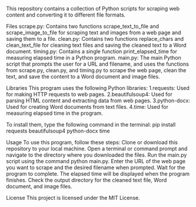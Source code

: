 This repository contains a collection of Python scripts for scraping web content and converting it to different file formats.

Files
scrape.py: Contains two functions scrape_text_to_file and scrape_image_to_file for scraping text and images from a web page and saving them to a file.
clean.py: Contains two functions replace_chars and clean_text_file for cleaning text files and saving the cleaned text to a Word document.
timing.py: Contains a single function print_elapsed_time for measuring elapsed time in a Python program.
main.py: The main Python script that prompts the user for a URL and filename, and uses the functions from scrape.py, clean.py, and timing.py to scrape the web page, clean the text, and save the content to a Word document and image files.

Libraries
This program uses the following Python libraries:
1.requests: Used for making HTTP requests to web pages.
2.beautifulsoup4: Used for parsing HTML content and extracting data from web pages.
3.python-docx: Used for creating Word documents from text files.
4.time: Used for measuring elapsed time in the program.

To install them, type the following command in the terminal:
pip install requests beautifulsoup4 python-docx time

Usage
To use this program, follow these steps:
Clone or download this repository to your local machine.
Open a terminal or command prompt and navigate to the directory where you downloaded the files.
Run the main.py script using the command python main.py.
Enter the URL of the web page you want to scrape and the desired filename when prompted.
Wait for the program to complete. The elapsed time will be displayed when the program finishes.
Check the output directory for the cleaned text file, Word document, and image files.

License
This project is licensed under the MIT License.
